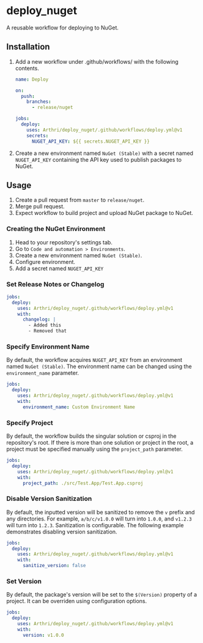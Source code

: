 # deploy_nuget
A reusable workflow for deploying to NuGet.

## Installation
1. Add a new workflow under .github/workflows/ with the following contents.
    ```yml
    name: Deploy

    on:
      push:
        branches:
          - release/nuget

    jobs:
      deploy:
        uses: Arthri/deploy_nuget/.github/workflows/deploy.yml@v1
        secrets:
          NUGET_API_KEY: ${{ secrets.NUGET_API_KEY }}
    ```
2. Create a new environment named `NuGet (Stable)` with a secret named `NUGET_API_KEY` containing the API key used to publish packages to NuGet.

## Usage
1. Create a pull request from `master` to `release/nuget`.
1. Merge pull request.
1. Expect workflow to build project and upload NuGet package to NuGet.

### Creating the NuGet Environment
1. Head to your repository's settings tab.
1. Go to `Code and automation > Environments`.
1. Create a new environment named `NuGet (Stable)`.
1. Configure environment.
1. Add a secret named `NUGET_API_KEY`

### Set Release Notes or Changelog
```yml
jobs:
  deploy:
    uses: Arthri/deploy_nuget/.github/workflows/deploy.yml@v1
    with:
      changelog: |
        - Added this
        - Removed that
```

### Specify Environment Name
By default, the workflow acquires `NUGET_API_KEY` from an environment named `NuGet (Stable)`. The environment name can be changed using the `environment_name` parameter.
```yml
jobs:
  deploy:
    uses: Arthri/deploy_nuget/.github/workflows/deploy.yml@v1
    with:
      environment_name: Custom Environment Name
```

### Specify Project
By default, the workflow builds the singular solution or csproj in the repository's root. If there is more than one solution or project in the root, a project must be specified manually using the `project_path` parameter.
```yml
jobs:
  deploy:
    uses: Arthri/deploy_nuget/.github/workflows/deploy.yml@v1
    with:
      project_path: ./src/Test.App/Test.App.csproj
```

### Disable Version Sanitization
By default, the inputted version will be sanitized to remove the `v` prefix and any directories. For example, `a/b/c/v1.0.0` will turn into `1.0.0`, and `v1.2.3` will turn into `1.2.3`. Sanitization is configurable. The following example demonstrates disabling version sanitization.
```yml
jobs:
  deploy:
    uses: Arthri/deploy_nuget/.github/workflows/deploy.yml@v1
    with:
      sanitize_version: false
```

### Set Version
By default, the package's version will be set to the `$(Version)` property of a project. It can be overriden using configuration options.
```yml
jobs:
  deploy:
    uses: Arthri/deploy_nuget/.github/workflows/deploy.yml@v1
    with:
      version: v1.0.0
```
